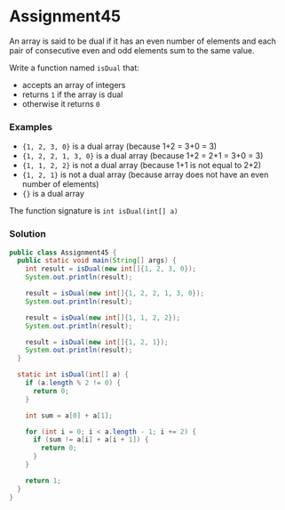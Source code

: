 # Assignment45

An array is said to be dual if it has an even number of elements and each pair of consecutive even and odd elements sum to the same value.

Write a function named `isDual` that:

* accepts an array of integers
* returns `1` if the array is dual
* otherwise it returns `0`

### Examples

* `{1, 2, 3, 0}` is a dual array (because 1+2 = 3+0 = 3)
* `{1, 2, 2, 1, 3, 0}` is a dual array (because 1+2 = 2+1 = 3+0 = 3)
* `{1, 1, 2, 2}` is not a dual array (because 1+1 is not equal to 2+2)
* `{1, 2, 1}` is not a dual array (because array does not have an even number of elements)
* `{}` is a dual array

The function signature is `int isDual(int[] a)`

### Solution

```java
public class Assignment45 {
  public static void main(String[] args) {
    int result = isDual(new int[]{1, 2, 3, 0});
    System.out.println(result);

    result = isDual(new int[]{1, 2, 2, 1, 3, 0});
    System.out.println(result);

    result = isDual(new int[]{1, 1, 2, 2});
    System.out.println(result);

    result = isDual(new int[]{1, 2, 1});
    System.out.println(result);
  }

  static int isDual(int[] a) {
    if (a.length % 2 != 0) {
      return 0;
    }

    int sum = a[0] + a[1];

    for (int i = 0; i < a.length - 1; i += 2) {
      if (sum != a[i] + a[i + 1]) {
        return 0;
      }
    }

    return 1;
  }
}
```
